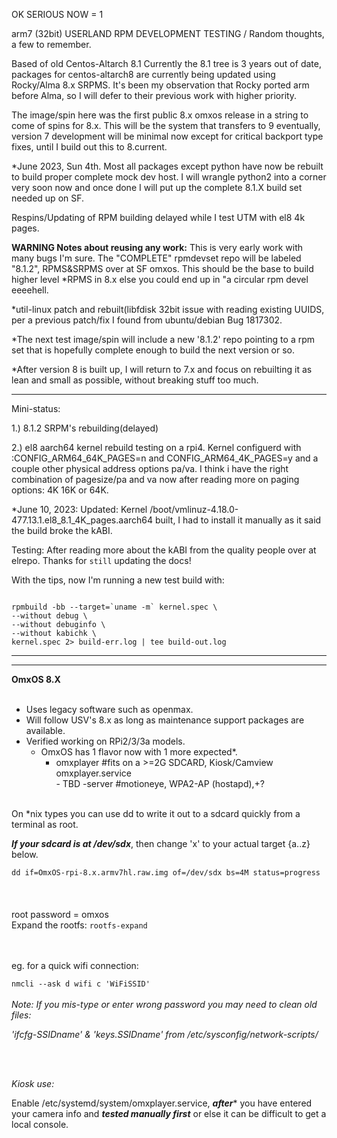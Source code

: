 OK SERIOUS NOW = 1


arm7 (32bit) USERLAND RPM DEVELOPMENT TESTING / Random thoughts, a few to remember.

Based of old Centos-Altarch 8.1 Currently the 8.1 tree is 3 years out of date, packages 
for centos-altarch8 are currently being updated using Rocky/Alma 8.x SRPMS. It's been my
observation that Rocky ported arm before Alma, so I will defer to their previous work with
higher priority.

The image/spin here was the first public 8.x omxos release in a string to come of spins for 8.x.
This will be the system that transfers to 9 eventually, version 7 development will be minimal
now except for critical backport type fixes, until I build out this to 8.current.  

*June 2023, Sun 4th. Most all packages except python have now be rebuilt to build proper complete
mock dev host. I will wrangle python2 into a corner very soon now and  once  done I will
put up the complete 8.1.X build set needed up on SF. 

Respins/Updating of RPM building delayed while I test UTM with el8 4k pages.

**WARNING Notes about reusing any work:**
This is very early work with many bugs I'm sure. The "COMPLETE" rpmdevset repo will be 
labeled "8.1.2", RPMS&SRPMS over at SF omxos. This should be the base to build higher level
*RPMS in 8.x else you could end up in "a circular rpm devel eeeehell. 

*util-linux patch and rebuilt(libfdisk 32bit issue with reading existing UUIDS, per a previous
patch/fix I found from ubuntu/debian Bug 1817302. 

*The next test image/spin will include a new '8.1.2' repo pointing to a rpm set that is hopefully complete
enough to build the next version or so.

*After version 8 is built up, I will return to 7.x and focus on rebuilting it as lean and small as possible, without
breaking stuff too much. 

<hr>
Mini-status:

1.) 8.1.2 SRPM's rebuilding(delayed)

2.) el8 aarch64 kernel rebuild testing on a rpi4.
Kernel configuerd with :CONFIG_ARM64_64K_PAGES=n and CONFIG_ARM64_4K_PAGES=y
and a couple other physical address options pa/va.
I think i have the right combination of pagesize/pa and va now after reading more on paging options:
4K 16K or 64K.

*June 10, 2023: Updated: Kernel /boot/vmlinuz-4.18.0-477.13.1.el8_8.1_4K_pages.aarch64 built,  I had to install it
manually as it said the build broke the kABI. 

Testing: After reading more about the kABI from the quality people over at elrepo. Thanks for `still` updating
the docs! 

With the tips, now I'm running a new test build with:

<code>
rpmbuild -bb --target=`uname -m` kernel.spec \
--without debug \
--without debuginfo \
--without kabichk \
kernel.spec 2> build-err.log | tee build-out.log
</code>

<hr>
<hr>

**OmxOS 8.X**
<br />
<br />
 - Uses legacy software such as openmax.
 - Will follow USV's 8.x as long as maintenance support packages are available.
 - Verified working on RPi2/3/3a models.
   - OmxOS has 1 flavor now with 1 more expected*.
	 - omxplayer  #fits on a >=2G SDCARD, Kiosk/Camview  omxplayer.service                                                    
           - TBD -server  #motioneye, WPA2-AP (hostapd),+?
<br />
On *nix types you can use dd to write it out to a sdcard quickly from a terminal as root.

***If your sdcard is at /dev/sdx***,  then change 'x' to your actual target {a..z} below.

`dd if=OmxOS-rpi-8.x.armv7hl.raw.img of=/dev/sdx bs=4M status=progress`
<br />
<br />
<br />
<br />
root password = omxos
<br />
Expand the rootfs:
`rootfs-expand`

<br />
<br />
eg. for a quick wifi connection:

`nmcli --ask d wifi c 'WiFiSSID'`
<br />
<br />
*Note: If you mis-type or enter wrong password you may need to clean old files:*

*'ifcfg-SSIDname' & 'keys.SSIDname' from /etc/sysconfig/network-scripts/*

<br />
<br />

*Kiosk use:*

Enable /etc/systemd/system/omxplayer.service, ***after**** you have entered your
camera info and ***tested manually first*** or else it can be difficult to get a local console.
